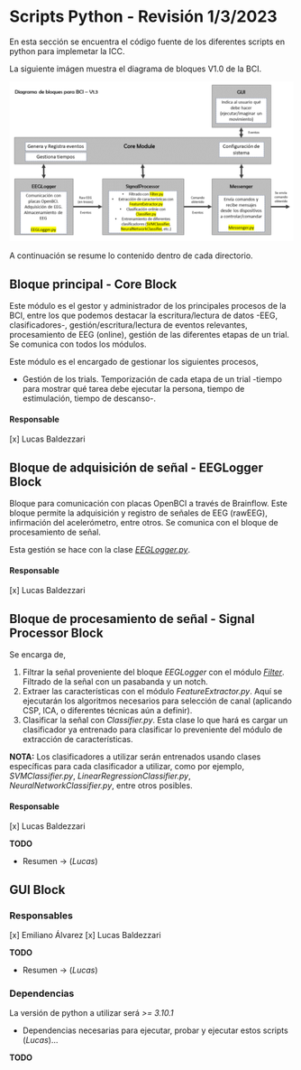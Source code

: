 # Scripts Python - Revisión 1/3/2023

En esta sección se encuentra el código fuente de los diferentes scripts en python para implemetar la ICC.

La siguiente imágen muestra el diagrama de bloques V1.0 de la BCI.

![Diagrama de bloques](bloques.png)

A continuación se resume lo contenido dentro de cada directorio.

## Bloque principal - Core Block

Este módulo es el gestor y administrador de los principales procesos de la BCI, entre los que podemos destacar la escritura/lectura de datos -EEG, clasificadores-, gestión/escritura/lectura de eventos relevantes, procesamiento de EEG (online), gestión de las diferentes etapas de un trial.
Se comunica con todos los módulos.

Este módulo es el encargado de gestionar los siguientes procesos,

- Gestión de los trials. Temporización de cada etapa de un trial -tiempo para mostrar qué tarea debe ejecutar la persona, tiempo de estimulación, tiempo de descanso-.	


#### Responsable

[x] Lucas Baldezzari

## Bloque de adquisición de señal - EEGLogger Block

Bloque para comunicación con placas OpenBCI a través de Brainflow. Este bloque permite la adquisición y registro de señales de EEG (rawEEG), infirmación del acelerómetro, entre otros. Se comunica con el bloque de procesamiento de señal.

Esta gestión se hace con la clase *[EEGLogger.py](https://github.com/lucasbaldezzari/bcihack2/blob/main/Desarrollo/PythonScripts/EEGLogger/eegLogger.py)*.

#### Responsable

[x] Lucas Baldezzari 

## Bloque de procesamiento de señal - Signal Processor Block

Se encarga de,

1) Filtrar la señal proveniente del bloque *EEGLogger* con el módulo *[Filter](https://github.com/lucasbaldezzari/bcihack2/blob/main/Desarrollo/PythonScripts/SignalProcessor/Filter.py)*. Filtrado de la señal con un pasabanda y un notch.
2) Extraer las características con el módulo *FeatureExtractor.py*. Aquí se ejecutarán los algoritmos necesarios para selección de canal (aplicando CSP, ICA, o diferentes técnicas aún a definir).
3) Clasificar la señal con *Classifier.py*. Esta clase lo que hará es cargar un clasificador ya entrenado para clasificar lo preveniente del módulo de extracción de características.

**NOTA:** Los clasificadores a utilizar serán entrenados usando clases específicas para cada clasificador a utilizar, como por ejemplo, *SVMClassifier.py*, *LinearRegressionClassifier.py*, *NeuralNetworkClassifier.py*, entre otros posibles.

#### Responsable

[x] Lucas Baldezzari 

**TODO**

- Resumen -> (*Lucas*)

## GUI Block

### Responsables
[x] Emiliano Álvarez
[x] Lucas Baldezzari

**TODO**

- Resumen -> (*Lucas*)


### Dependencias

La versión de python a utilizar será *>= 3.10.1*

- Dependencias necesarias para ejecutar, probar y ejecutar estos scripts (*Lucas*)...

**TODO**